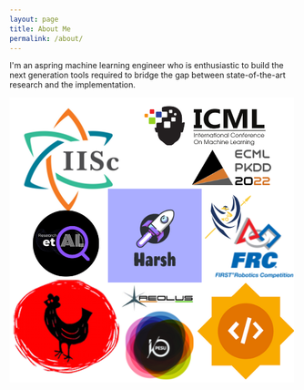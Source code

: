 ```yaml
---
layout: page
title: About Me
permalink: /about/
---
```


I'm an aspring machine learning engineer who is enthusiastic to build the next generation tools required to bridge the gap between state-of-the-art research and the implementation. 

![](https://raw.githubusercontent.com/harsh188/portfolio/master/images/logoCollage.png)

